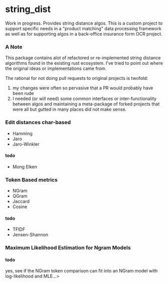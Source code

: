 # string_dist
Work in progress. Provides string distance algos. This is a custom project to support specific needs in a "product matching" data processing framework as well as for supporting algos in a back-office insurance form OCR project.

### A Note
This package contains alot of refactored or re-implemented string distance algorithms found in the existing rust ecosystem. I've tried to point out where the original ideas or implementations came from. 

The rational for not doing pull requests to original projects is twofold:

1. my changes were often so pervasive that a PR would probably have been rude
2. I needed (or will need) some common interfaces or inter-functionality between algos and maintaining a meta-package of forked projects that were all but gutted in many places did not make sense.

### Edit distances char-based

* Hamming
* Jaro
* Jaro-Winkler

#### todo
* Mong Elken

### Token Based metrics

* NGram
* QGram
* Jaccard
* Cosine

#### todo

* TFIDF
* Jensen-Shannon

### Maximum Likelihood Estimation for Ngram Models
#### todo
yes, see if the NGram token comparison can fit into an NGram model with log-likelihood and MLE...>

